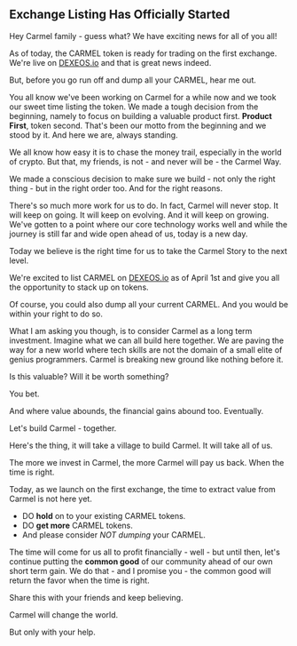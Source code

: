 ## Exchange Listing Has Officially Started

Hey Carmel family - guess what? We have exciting news for all of you all!

As of today, the CARMEL token is ready for trading on the first exchange. We're live on [DEXEOS.io](https://dexeos.io/trade/?market=eos&code=carmeltokens&symbol=CARMEL) and that is great news indeed.

But, before you go run off and dump all your CARMEL, hear me out.

You all know we've been working on Carmel for a while now and we took our sweet time listing the token. We made a tough decision from the beginning, namely to focus on building a valuable product first. **Product First**, token second. That's been our motto from the beginning and we stood by it. And here we are, always standing.

We all know how easy it is to chase the money trail, especially in the world of crypto. But that, my friends, is not - and never will be - the Carmel Way.

We made a conscious decision to make sure we build - not only the right thing - but in the right order too. And for the right reasons.

There's so much more work for us to do. In fact, Carmel will never stop. It will keep on going. It will keep on evolving. And it will keep on growing. We've gotten to a point where our core technology works well and while the journey is still far and wide open ahead of us, today is a new day.

Today we believe is the right time for us to take the Carmel Story to the next level.

We're excited to list CARMEL on [DEXEOS.io](https://dexeos.io/trade/?market=eos&code=carmeltokens&symbol=CARMEL) as of April 1st and give you all the opportunity to stack up on tokens.

Of course, you could also dump all your current CARMEL. And you would be within your right to do so.

What I am asking you though, is to consider Carmel as a long term investment. Imagine what we can all build here together. We are paving the way for a new world where tech skills are not the domain of a small elite of genius programmers. Carmel is breaking new ground like nothing before it.

Is this valuable? Will it be worth something?

You bet.

And where value abounds, the financial gains abound too. Eventually.

Let's build Carmel - together.

Here's the thing, it will take a village to build Carmel. It will take all of us.

The more we invest in Carmel, the more Carmel will pay us back. When the time is right.

Today, as we launch on the first exchange, the time to extract value from Carmel is not here yet.

* DO **hold** on to your existing CARMEL tokens.
* DO **get more** CARMEL tokens.
* And please consider *NOT dumping* your CARMEL.

The time will come for us all to profit financially - well - but until then, let's continue putting the **common good** of our community ahead of our own short term gain. We do that - and I promise you - the common good will return the favor when the time is right.

Share this with your friends and keep believing.

Carmel will change the world.

But only with your help.
